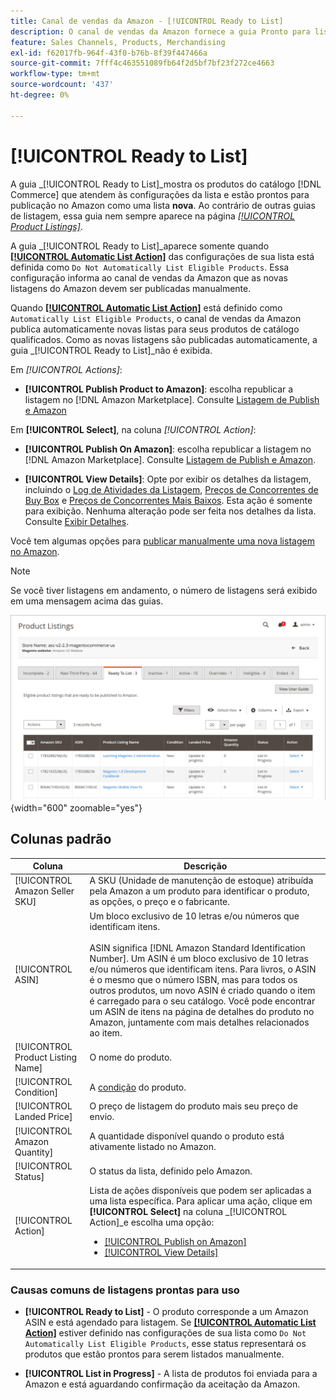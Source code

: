 ```yaml
---
title: Canal de vendas da Amazon - [!UICONTROL Ready to List]
description: O canal de vendas da Amazon fornece a guia Pronto para listar para ajudar a analisar os produtos da Commerce que atendem à qualificação, mas não são listados automaticamente.
feature: Sales Channels, Products, Merchandising
exl-id: f62017fb-964f-43f0-b76b-8f39f447466a
source-git-commit: 7fff4c463551089fb64f2d5bf7bf23f272ce4663
workflow-type: tm+mt
source-wordcount: '437'
ht-degree: 0%

---
```


# [!UICONTROL Ready to List]

A guia _[!UICONTROL Ready to List]_mostra os produtos do catálogo [!DNL Commerce] que atendem às configurações da lista e estão prontos para publicação no Amazon como uma lista **nova**. Ao contrário de outras guias de listagem, essa guia nem sempre aparece na página [_[!UICONTROL Product Listings]_](./managing-product-listings.md).

A guia _[!UICONTROL Ready to List]_aparece somente quando [**[!UICONTROL Automatic List Action]**](./product-listing-actions.md) das configurações de sua lista está definida como `Do Not Automatically List Eligible Products`. Essa configuração informa ao canal de vendas da Amazon que as novas listagens do Amazon devem ser publicadas manualmente.

Quando [**[!UICONTROL Automatic List Action]**](./product-listing-actions.md) está definido como `Automatically List Eligible Products`, o canal de vendas da Amazon publica automaticamente novas listas para seus produtos de catálogo qualificados. Como as novas listagens são publicadas automaticamente, a guia _[!UICONTROL Ready to List]_não é exibida.

Em _[!UICONTROL Actions]_:

- **[!UICONTROL Publish Product to Amazon]**: escolha republicar a listagem no [!DNL Amazon Marketplace]. Consulte [Listagem de Publish e Amazon](./publish-listings-manually.md)

Em **[!UICONTROL Select]**, na coluna _[!UICONTROL Action]_:

- **[!UICONTROL Publish On Amazon]**: escolha republicar a listagem no [!DNL Amazon Marketplace]. Consulte [Listagem de Publish e Amazon](./publish-listings-manually.md).

- **[!UICONTROL View Details]**: Opte por exibir os detalhes da listagem, incluindo o [Log de Atividades da Listagem](./product-listing-details.md#listing-activity-log), [Preços de Concorrentes de Buy Box](./product-listing-details.md#buy-box-competitor-pricing) e [Preços de Concorrentes Mais Baixos](./product-listing-details.md#lowest-competitor-pricing). Esta ação é somente para exibição. Nenhuma alteração pode ser feita nos detalhes da lista. Consulte [Exibir Detalhes](./product-listing-details.md).

Você tem algumas opções para [publicar manualmente uma nova listagem no Amazon](./publish-listings-manually.md).

>[!NOTE]
>Se você tiver listagens em andamento, o número de listagens será exibido em uma mensagem acima das guias.

![Pronto para listar](assets/amazon-ready-to-list.png){width="600" zoomable="yes"}

## Colunas padrão

| Coluna | Descrição |
|-----------------------------------|------------------------------------------------------------------------------------------------------------------------------------------------------------------------------------------------------------------------------------------------------------------------------------------------------------------------------------------------------------------------------------------------------------------------------------------------------------------------------------------|
| [!UICONTROL Amazon Seller SKU] | A SKU (Unidade de manutenção de estoque) atribuída pela Amazon a um produto para identificar o produto, as opções, o preço e o fabricante. |
| [!UICONTROL ASIN] | Um bloco exclusivo de 10 letras e/ou números que identificam itens.<br><br>ASIN significa [!DNL Amazon Standard Identification Number]. Um ASIN é um bloco exclusivo de 10 letras e/ou números que identificam itens. Para livros, o ASIN é o mesmo que o número ISBN, mas para todos os outros produtos, um novo ASIN é criado quando o item é carregado para o seu catálogo. Você pode encontrar um ASIN de itens na página de detalhes do produto no Amazon, juntamente com mais detalhes relacionados ao item. |
| [!UICONTROL Product Listing Name] | O nome do produto. |
| [!UICONTROL Condition] | A [condição](./product-listing-condition.md) do produto. |
| [!UICONTROL Landed Price] | O preço de listagem do produto mais seu preço de envio. |
| [!UICONTROL Amazon Quantity] | A quantidade disponível quando o produto está ativamente listado no Amazon. |
| [!UICONTROL Status] | O status da lista, definido pelo Amazon. |
| [!UICONTROL Action] | Lista de ações disponíveis que podem ser aplicadas a uma lista específica. Para aplicar uma ação, clique em **[!UICONTROL Select]** na coluna _[!UICONTROL Action]_e escolha uma opção:<ul><li>[[!UICONTROL Publish on Amazon]](./publish-listings-manually.md)</li><li>[[!UICONTROL View Details]](./product-listing-details.md)</li></ul> |

### Causas comuns de listagens prontas para uso

- **[!UICONTROL Ready to List]** - O produto corresponde a um Amazon ASIN e está agendado para listagem. Se [**[!UICONTROL Automatic List Action]**](./product-listing-actions.md) estiver definido nas configurações de sua lista como `Do Not Automatically List Eligible Products`, esse status representará os produtos que estão prontos para serem listados manualmente.

- **[!UICONTROL List in Progress]** - A lista de produtos foi enviada para a Amazon e está aguardando confirmação da aceitação da Amazon.
